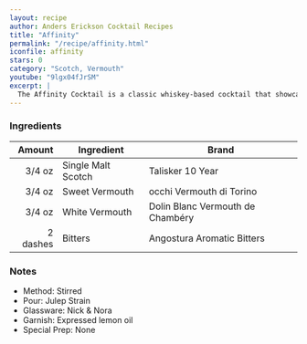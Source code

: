 ```yaml
---
layout: recipe
author: Anders Erickson Cocktail Recipes
title: "Affinity"
permalink: "/recipe/affinity.html"
iconfile: affinity
stars: 0
category: "Scotch, Vermouth"
youtube: "9lgx04fJrSM"
excerpt: |
  The Affinity Cocktail is a classic whiskey-based cocktail that showcases the balance and harmony of its ingredients. It's a refined and sophisticated drink that's perfect for any occasion.
---
```


### Ingredients

|   Amount | Ingredient         | Brand                            |
| -------: | ------------------ | -------------------------------- |
|   3/4 oz | Single Malt Scotch | Talisker 10 Year                 |
|   3/4 oz | Sweet Vermouth     | occhi Vermouth di Torino         |
|   3/4 oz | White Vermouth     | Dolin Blanc Vermouth de Chambéry |
| 2 dashes | Bitters            | Angostura Aromatic Bitters       |

### Notes

- Method: Stirred
- Pour: Julep Strain
- Glassware: Nick & Nora
- Garnish: Expressed lemon oil
- Special Prep: None
